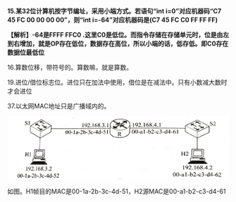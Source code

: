 **15.某32位计算机按字节编址，采用小端方式。若语句“int i=0”对应机器码“C7 45 FC 00 00 00 00”，则“int i=-64”对应机器码是(C7 45 FC C0  FF FF FF)**

**【解析】-64是FFFF FFC0 .这里C0是低位。而指令存储在存储单元时，位是由左到右增加，就是OP存在低位，数据存在高位，所以小端的话，低存低。即C0存在数据位最低位**

16.算数位移，带符号的。算数嘛，就是算数。

19.进位/借位标志位。进位只在加法中使用，借位是在减法中。只有小数减大数时才会进位

37.以太网MAC地址只是广播域内的。

![](../408真题整理/真题图片/201837_1.png)

如图。H1帧目的MAC是00-1a-2b-3c-4d-51，H2源MAC是00-a1-b2-c3-d4-61